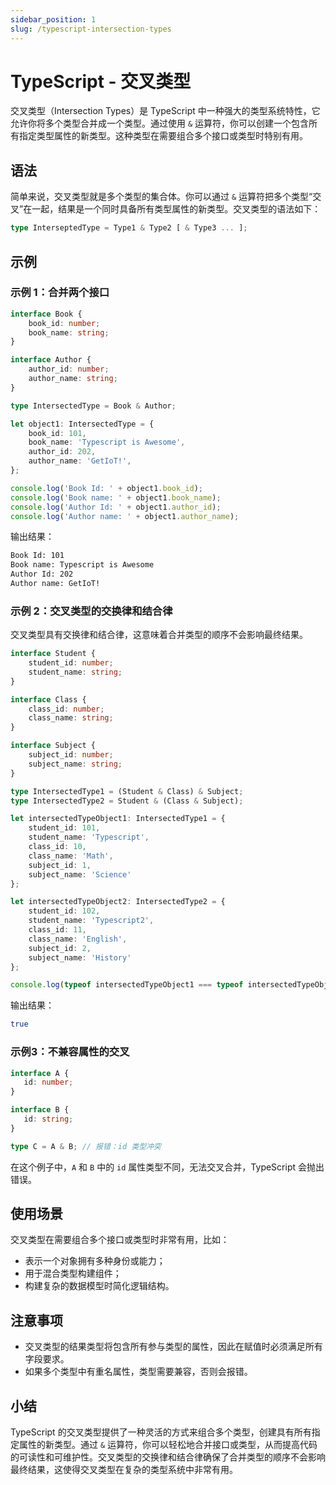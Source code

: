 ```yaml
---
sidebar_position: 1
slug: /typescript-intersection-types
---
```


# TypeScript - 交叉类型

交叉类型（Intersection Types）是 TypeScript 中一种强大的类型系统特性，它允许你将多个类型合并成一个类型。通过使用 `&` 运算符，你可以创建一个包含所有指定类型属性的新类型。这种类型在需要组合多个接口或类型时特别有用。



## 语法

简单来说，交叉类型就是多个类型的集合体。你可以通过 `&` 运算符把多个类型“交叉”在一起，结果是一个同时具备所有类型属性的新类型。交叉类型的语法如下：

```typescript
type InterseptedType = Type1 & Type2 [ & Type3 ... ];
```



## 示例

### 示例 1：合并两个接口

```typescript
interface Book {
    book_id: number;
    book_name: string;
}

interface Author {
    author_id: number;
    author_name: string;
}

type IntersectedType = Book & Author;

let object1: IntersectedType = {
    book_id: 101,
    book_name: 'Typescript is Awesome',
    author_id: 202,
    author_name: 'GetIoT!',
};

console.log('Book Id: ' + object1.book_id);
console.log('Book name: ' + object1.book_name);
console.log('Author Id: ' + object1.author_id);
console.log('Author name: ' + object1.author_name);
```

输出结果：

```bash
Book Id: 101
Book name: Typescript is Awesome
Author Id: 202
Author name: GetIoT!
```



### 示例 2：交叉类型的交换律和结合律

交叉类型具有交换律和结合律，这意味着合并类型的顺序不会影响最终结果。

```typescript
interface Student {
    student_id: number;
    student_name: string;
}

interface Class {
    class_id: number;
    class_name: string;
}

interface Subject {
    subject_id: number;
    subject_name: string;
}

type IntersectedType1 = (Student & Class) & Subject;
type IntersectedType2 = Student & (Class & Subject);

let intersectedTypeObject1: IntersectedType1 = {
    student_id: 101,
    student_name: 'Typescript',
    class_id: 10,
    class_name: 'Math',
    subject_id: 1,
    subject_name: 'Science'
};

let intersectedTypeObject2: IntersectedType2 = {
    student_id: 102,
    student_name: 'Typescript2',
    class_id: 11,
    class_name: 'English',
    subject_id: 2,
    subject_name: 'History'
};

console.log(typeof intersectedTypeObject1 === typeof intersectedTypeObject2);
```

输出结果：

```bash
true
```



### 示例3：不兼容属性的交叉

```typescript
interface A {
   id: number;
}

interface B {
   id: string;
}

type C = A & B; // 报错：id 类型冲突
```

在这个例子中，`A` 和 `B` 中的 `id` 属性类型不同，无法交叉合并，TypeScript 会抛出错误。



## 使用场景

交叉类型在需要组合多个接口或类型时非常有用，比如：

- 表示一个对象拥有多种身份或能力；
- 用于混合类型构建组件；
- 构建复杂的数据模型时简化逻辑结构。



## 注意事项

- 交叉类型的结果类型将包含所有参与类型的属性，因此在赋值时必须满足所有字段要求。
- 如果多个类型中有重名属性，类型需要兼容，否则会报错。



## 小结

TypeScript 的交叉类型提供了一种灵活的方式来组合多个类型，创建具有所有指定属性的新类型。通过 `&` 运算符，你可以轻松地合并接口或类型，从而提高代码的可读性和可维护性。交叉类型的交换律和结合律确保了合并类型的顺序不会影响最终结果，这使得交叉类型在复杂的类型系统中非常有用。
